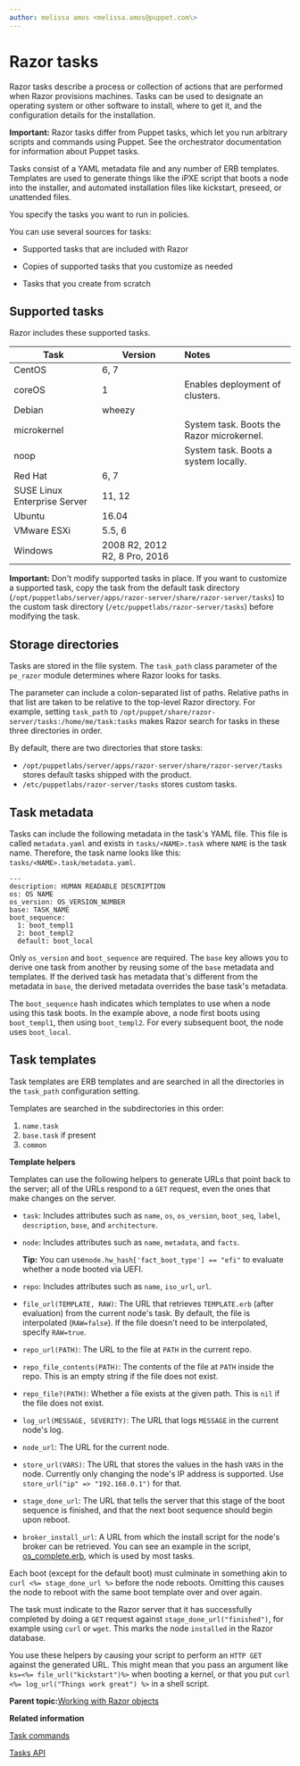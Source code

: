 ```yaml
---
author: melissa amos <melissa.amos@puppet.com\>
---
```


# Razor tasks

Razor tasks describe a process or collection of actions that are performed when Razor provisions machines. Tasks can be used to designate an operating system or other software to install, where to get it, and the configuration details for the installation.

**Important:** Razor tasks differ from Puppet tasks, which let you run arbitrary scripts and commands using Puppet. See the orchestrator documentation for information about Puppet tasks.

Tasks consist of a YAML metadata file and any number of ERB templates. Templates are used to generate things like the iPXE script that boots a node into the installer, and automated installation files like kickstart, preseed, or unattended files.

You specify the tasks you want to run in policies.

You can use several sources for tasks:

-   Supported tasks that are included with Razor

-   Copies of supported tasks that you customize as needed

-   Tasks that you create from scratch


## Supported tasks

Razor includes these supported tasks.

|Task|Version|Notes|
|----|-------|:----|
|CentOS|6, 7| |
|coreOS|1|Enables deployment of clusters.|
|Debian|wheezy| |
|microkernel| |System task. Boots the Razor microkernel.|
|noop| |System task. Boots a system locally.|
|Red Hat|6, 7| |
|SUSE Linux Enterprise Server|11, 12| |
|Ubuntu|16.04| |
|VMware ESXi|5.5, 6| |
|Windows|2008 R2, 2012 R2, 8 Pro, 2016| |

**Important:** Don't modify supported tasks in place. If you want to customize a supported task, copy the task from the default task directory \(`/opt/puppetlabs/server/apps/razor-server/share/razor-server/tasks`\) to the custom task directory \(`/etc/puppetlabs/razor-server/tasks`\) before modifying the task.

## Storage directories

Tasks are stored in the file system. The `task_path` class parameter of the `pe_razor` module determines where Razor looks for tasks.

The parameter can include a colon-separated list of paths. Relative paths in that list are taken to be relative to the top-level Razor directory. For example, setting `task_path` to `/opt/puppet/share/razor-server/tasks:/home/me/task:tasks` makes Razor search for tasks in these three directories in order.

By default, there are two directories that store tasks:

-   `/opt/puppetlabs/server/apps/razor-server/share/razor-server/tasks` stores default tasks shipped with the product.
-   `/etc/puppetlabs/razor-server/tasks` stores custom tasks.

## Task metadata

Tasks can include the following metadata in the task's YAML file. This file is called `metadata.yaml` and exists in `tasks/<NAME>.task` where `NAME` is the task name. Therefore, the task name looks like this: `tasks/<NAME>.task/metadata.yaml`.

```
---
description: HUMAN READABLE DESCRIPTION
os: OS NAME
os_version: OS_VERSION_NUMBER
base: TASK_NAME
boot_sequence:
  1: boot_templ1
  2: boot_templ2
  default: boot_local
```

Only `os_version` and `boot_sequence` are required. The `base` key allows you to derive one task from another by reusing some of the `base` metadata and templates. If the derived task has metadata that's different from the metadata in `base`, the derived metadata overrides the base task's metadata.

The `boot_sequence` hash indicates which templates to use when a node using this task boots. In the example above, a node first boots using `boot_templ1`, then using `boot_templ2`. For every subsequent boot, the node uses `boot_local`.

## Task templates

Task templates are ERB templates and are searched in all the directories in the `task_path` configuration setting.

Templates are searched in the subdirectories in this order:

1.  `name.task`
2.  `base.task` if present
3.  `common`

**Template helpers**

Templates can use the following helpers to generate URLs that point back to the server; all of the URLs respond to a `GET` request, even the ones that make changes on the server.

-   `task`: Includes attributes such as `name`, `os`, `os_version`, `boot_seq`, `label`, `description`, `base`, and `architecture`.
-   `node`: Includes attributes such as `name`, `metadata`, and `facts`.

    **Tip:** You can use`node.hw_hash['fact_boot_type'] == "efi"` to evaluate whether a node booted via UEFI.

-   `repo`: Includes attributes such as `name`, `iso_url`, `url`.
-   `file_url(TEMPLATE, RAW)`: The URL that retrieves `TEMPLATE.erb` \(after evaluation\) from the current node's task. By default, the file is interpolated \(`RAW=false`\). If the file doesn't need to be interpolated, specify `RAW=true`.
-   `repo_url(PATH)`: The URL to the file at `PATH` in the current repo.
-   `repo_file_contents(PATH)`: The contents of the file at `PATH` inside the repo. This is an empty string if the file does not exist.
-   `repo_file?(PATH)`: Whether a file exists at the given path. This is `nil` if the file does not exist.
-   `log_url(MESSAGE, SEVERITY)`: The URL that logs `MESSAGE` in the current node's log.
-   `node_url`: The URL for the current node.
-   `store_url(VARS)`: The URL that stores the values in the hash `VARS` in the node. Currently only changing the node's IP address is supported. Use `store_url("ip" => "192.168.0.1")` for that.
-   `stage_done_url`: The URL that tells the server that this stage of the boot sequence is finished, and that the next boot sequence should begin upon reboot.
-   `broker_install_url`: A URL from which the install script for the node's broker can be retrieved. You can see an example in the script, [os\_complete.erb](https://github.com/puppetlabs/razor-server/blob/master/tasks/common/os_complete.erb), which is used by most tasks.

Each boot \(except for the default boot\) must culminate in something akin to `curl <%= stage_done_url %>` before the node reboots. Omitting this causes the node to reboot with the same boot template over and over again.

The task must indicate to the Razor server that it has successfully completed by doing a `GET` request against `stage_done_url("finished")`, for example using `curl` or `wget`. This marks the node `installed` in the Razor database.

You use these helpers by causing your script to perform an `HTTP GET` against the generated URL. This might mean that you pass an argument like `ks=<%= file_url("kickstart")%>` when booting a kernel, or that you put `curl <%= log_url("Things work great") %>` in a shell script.

**Parent topic:**[Working with Razor objects](working_with_razor_objects.md)

**Related information**  


[Task commands](using_the_razor_client.md#)

[Tasks API](api_reference.md#)

